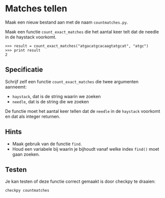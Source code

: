 # Matches tellen

Maak een nieuw bestand aan met de naam `countmatches.py`.

Maak een functie `count_exact_matches` die het aantal keer telt dat de needle in de haystack voorkomt.

    >>> result = count_exact_matches("atgacatgcacaagtatgcat", "atgc")
    >>> print result
    2

## Specificatie

Schrijf zelf een functie `count_exact_matches` die twee argumenten aanneemt:

- `haystack`, dat is de string waarin we zoeken
- `needle`, dat is de string die we zoeken

De functie moet het aantal keer tellen dat de `needle` in de `haystack` voorkomt en
dat als integer returnen.

## Hints

- Maak gebruik van de functie `find`.
- Houd een variabele bij waarin je bijhoudt vanaf welke index `find()` moet gaan zoeken.

## Testen

Je kan testen of deze functie correct gemaakt is door checkpy te draaien:

    checkpy countmatches